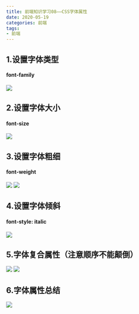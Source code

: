 ```yaml
---
title: 前端知识学习08——CSS字体属性
date: 2020-05-19
categories: 前端
tags: 
- 前端
---
```

## 1.设置字体类型
#### font-family
![](https://cdn.jsdelivr.net/gh/1120637483/image/20200519091705.png)

## 2.设置字体大小
#### font-size
![](https://gitee.com/justin2/pic/raw/master/20200519092024.png)

## 3.设置字体粗细
#### font-weight
![](https://gitee.com/justin2/pic/raw/master/20200519092102.png)
![](https://gitee.com/justin2/pic/raw/master/20200519092119.png)

## 4.设置字体倾斜
#### font-style: italic
![](https://gitee.com/justin2/pic/raw/master/20200519092202.png)

## 5.字体复合属性（注意顺序不能颠倒）
![](https://gitee.com/justin2/pic/raw/master/20200519092251.png)
![](https://gitee.com/justin2/pic/raw/master/20200519092319.png)

## 6.字体属性总结
![](https://gitee.com/justin2/pic/raw/master/20200519092340.png)


